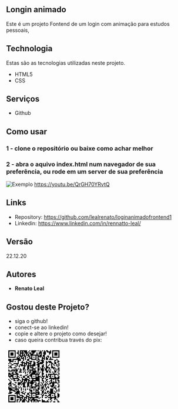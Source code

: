 
## Longin animado
Este é um projeto Fontend de um login com animação para estudos pessoais, 


## Technologia

Estas são as tecnologias utilizadas neste projeto.

* HTML5
* CSS

## Serviços

* Github

## Como usar

### 1 - clone o repositório ou baixe como achar melhor 

### 2 - abra o aquivo index.html num navegador de sua preferência, ou rode em um server de sua preferência



![Exemplo](https://github.com/lealrenato/loginanimadofrontend1/blob/main/assets/loginanimado.gif)
https://youtu.be/QrGH70YRvtQ



## Links
  - Repository: https://github.com/lealrenato/loginanimadofrontend1
  - Linkedin: https://www.linkedin.com/in/rennatto-leal/

  ## Versão

  22.12.20


  ## Autores

  * **Renato Leal** 


##  Gostou deste Projeto?

- siga o github!
- conect-se ao linkedin!
- copie e altere o projeto como desejar!
- caso queira contribua través do pix:
<img src="https://github.com/lealrenato/loginanimadofrontend1/blob/main/assets/pix.jpeg" height="150" width="150">
